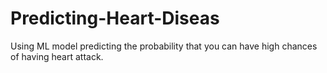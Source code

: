 # Predicting-Heart-Diseas

Using ML model predicting the probability that you can have high chances of having heart attack.
